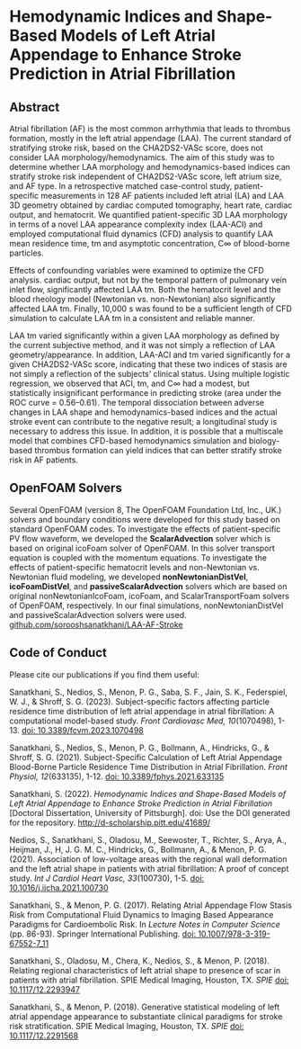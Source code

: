 # Hemodynamic Indices and Shape-Based Models of Left Atrial Appendage to Enhance Stroke Prediction in Atrial Fibrillation

## Abstract
Atrial fibrillation (AF) is the most common arrhythmia that leads to thrombus formation, mostly in the left atrial appendage (LAA). The current standard of stratifying stroke risk, based on the CHA2DS2-VASc score, does not consider LAA morphology/hemodynamics. The aim of this study was to determine whether LAA morphology and hemodynamics-based indices can stratify stroke risk independent of CHA2DS2-VASc score, left atrium size, and AF type. In a retrospective matched case-control study, patient-specific measurements in 128 AF patients included left atrial (LA) and LAA 3D geometry obtained by cardiac computed tomography, heart rate, cardiac output, and hematocrit. We quantified patient-specific 3D LAA morphology in terms of a novel LAA appearance complexity index (LAA-ACI) and employed computational fluid dynamics (CFD) analysis to quantify LAA mean residence time, tm and asymptotic concentration, C∞ of blood-borne particles.

Effects of confounding variables were examined to optimize the CFD analysis. cardiac output, but not by the temporal pattern of pulmonary vein inlet flow, significantly affected LAA tm. Both the hematocrit level and the blood rheology model (Newtonian vs. non-Newtonian) also significantly affected LAA tm. Finally, 10,000 s was found to be a sufficient length of CFD simulation to calculate LAA tm in a consistent and reliable manner.

LAA tm varied significantly within a given LAA morphology as defined by the current subjective method, and it was not simply a reflection of LAA geometry/appearance. In addition, LAA-ACI and tm varied significantly for a given CHA2DS2-VASc score, indicating that these two indices of stasis are not simply a reflection of the subjects’ clinical status. Using multiple logistic regression, we observed that ACI, tm, and C∞ had a modest, but statistically insignificant performance in predicting stroke (area under the ROC curve = 0.56–0.61). The temporal dissociation between adverse changes in LAA shape and hemodynamics-based indices and the actual stroke event can contribute to the negative result; a longitudinal study is necessary to address this issue. In addition, it is possible that a multiscale model that combines CFD-based hemodynamics simulation and biology-based thrombus formation can yield indices that can better stratify stroke risk in AF patients.

## OpenFOAM Solvers
Several OpenFOAM (version 8, The OpenFOAM Foundation Ltd, Inc., UK.) solvers and boundary conditions were developed for this study based on standard OpenFOAM codes. To investigate the effects of patient-specific PV flow waveform, we developed the **ScalarAdvection** solver which is based on original icoFoam solver of OpenFOAM. In this solver transport equation is coupled with the momentum equations. To investigate the effects of patient-specific hematocrit levels and non-Newtonian vs. Newtonian fluid modeling, we developed **nonNewtonianDistVel**, **icoFoamDistVel**, and **passiveScalarAdvection** solvers which are based on original nonNewtonianIcoFoam, icoFoam, and ScalarTransportFoam solvers of OpenFOAM, respectively. In our final simulations, nonNewtonianDistVel and passiveScalarAdvection solvers were used.
<a href = "https://github.com/sorooshsanatkhani/LAA-AF-Stroke" target="_blank">github.com/sorooshsanatkhani/LAA-AF-Stroke</a>

## Code of Conduct
Please cite our publications if you find them useful:</br>

Sanatkhani, S., Nedios, S., Menon, P. G., Saba, S. F., Jain, S. K., Federspiel, W. J., & Shroff, S. G. (2023). Subject-specific factors affecting particle residence time distribution of left atrial appendage in atrial fibrillation: A computational model-based study. <i>Front Cardiovasc Med, 10</i>(1070498), 1-13. <a href = "https://doi.org/10.3389/fcvm.2023.1070498" target="_blank">doi: 10.3389/fcvm.2023.1070498</a>

Sanatkhani, S., Nedios, S., Menon, P. G., Bollmann, A., Hindricks, G., & Shroff, S. G. (2021). Subject-Specific Calculation of Left Atrial Appendage Blood-Borne Particle Residence Time Distribution in Atrial Fibrillation. <i>Front Physiol, 12</i>(633135), 1-12. <a href = "https://doi.org/10.3389/fphys.2021.633135" target="_blank">doi: 10.3389/fphys.2021.633135</a>

Sanatkhani, S. (2022). <i>Hemodynamic Indices and Shape-Based Models of Left Atrial Appendage to Enhance Stroke Prediction in Atrial Fibrillation</i> [Doctoral Dissertation, University of Pittsburgh]. doi: Use the DOI generated for the repository. <a href = "http://d-scholarship.pitt.edu/41689/" target="_blank">http://d-scholarship.pitt.edu/41689/</a>

Nedios, S., Sanatkhani, S., Oladosu, M., Seewoster, T., Richter, S., Arya, A., Heijman, J., H, J. G. M. C., Hindricks, G., Bollmann, A., & Menon, P. G. (2021). Association of low-voltage areas with the regional wall deformation and the left atrial shape in patients with atrial fibrillation: A proof of concept study. <i>Int J Cardiol Heart Vasc, 33</i>(100730), 1-5. <a href = "https://doi.org/10.1016/j.ijcha.2021.100730" target="_blank">doi: 10.1016/j.ijcha.2021.100730</a>

Sanatkhani, S., & Menon, P. G. (2017). Relating Atrial Appendage Flow Stasis Risk from Computational Fluid Dynamics to Imaging Based Appearance Paradigms for Cardioembolic Risk. In <i>Lecture Notes in Computer Science</i> (pp. 86-93). Springer International Publishing. <a href = "https://doi.org/10.1007/978-3-319-67552-7_11" target="_blank">doi: 10.1007/978-3-319-67552-7_11</a>

Sanatkhani, S., Oladosu, M., Chera, K., Nedios, S., & Menon, P. (2018). Relating regional characteristics of left atrial shape to presence of scar in patients with atrial fibrillation. SPIE Medical Imaging, Houston, TX. <i>SPIE</i> <a href = "https://doi.org/10.1117/12.2293947" target="_blank">doi: 10.1117/12.2293947</a>

Sanatkhani, S., & Menon, P. (2018). Generative statistical modeling of left atrial appendage appearance to substantiate clinical paradigms for stroke risk stratification. SPIE Medical Imaging, Houston, TX. <i>SPIE</i> <a href = "https://doi.org/10.1117/12.2291568" target="_blank">doi: 10.1117/12.2291568</a>
